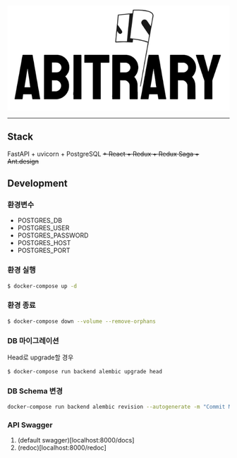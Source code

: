 <p align="center">
    <img src="abitrary-logo.png">
</p>

---

## Stack

FastAPI + uvicorn + PostgreSQL ~~+ React + Redux + Redux Saga + Ant.design~~

## Development

### 환경변수
- POSTGRES_DB
- POSTGRES_USER
- POSTGRES_PASSWORD
- POSTGRES_HOST
- POSTGRES_PORT

### 환경 실행
```sh
$ docker-compose up -d
```

### 환경 종료
```sh
$ docker-compose down --volume --remove-orphans
```

### DB 마이그레이션

Head로 upgrade할 경우

```sh
$ docker-compose run backend alembic upgrade head
```

### DB Schema 변경

```sh
docker-compose run backend alembic revision --autogenerate -m "Commit Message"
```

### API Swagger

1. (default swagger)[localhost:8000/docs]
2. (redoc)[localhost:8000/redoc]
